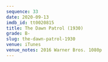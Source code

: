 ```yaml
---
sequence: 33
date: 2020-09-13
imdb_id: tt0020815
title: The Dawn Patrol (1930)
grade: B-
slug: the-dawn-patrol-1930
venue: iTunes
venue_notes: 2016 Warner Bros. 1080p
---
```

